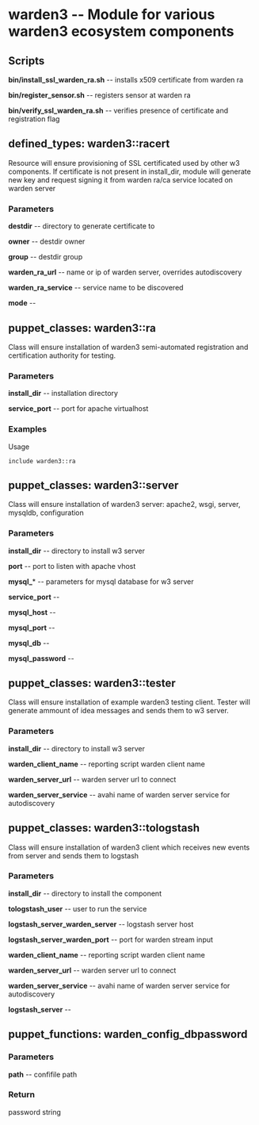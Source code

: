 # warden3 -- Module for various warden3 ecosystem components

## Scripts

**bin/install_ssl_warden_ra.sh** -- installs x509 certificate from warden ra

**bin/register_sensor.sh** -- registers sensor at warden ra

**bin/verify_ssl_warden_ra.sh** -- verifies presence of certificate and registration flag 

## defined_types: warden3::racert

Resource will ensure provisioning of SSL certificated used by other w3 components.
If certificate is not present in install_dir, module will generate new key and
request signing it from warden ra/ca service located on warden server

### Parameters

**destdir** -- directory to generate certificate to

**owner** -- destdir owner

**group** -- destdir group

**warden_ra_url** -- name or ip of warden server, overrides autodiscovery

**warden_ra_service** -- service name to be discovered

**mode** -- 


## puppet_classes: warden3::ra

Class will ensure installation of warden3 semi-automated registration and
certification authority for testing.

### Parameters

**install_dir** -- installation directory

**service_port** -- port for apache virtualhost

### Examples

Usage

```
include warden3::ra
```

## puppet_classes: warden3::server

Class will ensure installation of warden3 server: apache2, wsgi, server, mysqldb, configuration

### Parameters

**install_dir** -- directory to install w3 server

**port** -- port to listen with apache vhost

**mysql_*** -- parameters for mysql database for w3 server

**service_port** -- 

**mysql_host** -- 

**mysql_port** -- 

**mysql_db** -- 

**mysql_password** -- 


## puppet_classes: warden3::tester

Class will ensure installation of example warden3 testing client. Tester will
generate ammount of idea messages and sends them to w3 server.

### Parameters

**install_dir** -- directory to install w3 server

**warden_client_name** -- reporting script warden client name

**warden_server_url** -- warden server url to connect

**warden_server_service** -- avahi name of warden server service for autodiscovery


## puppet_classes: warden3::tologstash

Class will ensure installation of warden3 client which receives new events from server and sends them to logstash

### Parameters

**install_dir** -- directory to install the component

**tologstash_user** -- user to run the service

**logstash_server_warden_server** -- logstash server host

**logstash_server_warden_port** -- port for warden stream input

**warden_client_name** -- reporting script warden client name

**warden_server_url** -- warden server url to connect

**warden_server_service** -- avahi name of warden server service for autodiscovery

**logstash_server** -- 


## puppet_functions: warden_config_dbpassword

### Parameters

**path** -- confifile path

### Return

password string


